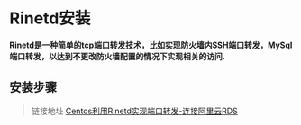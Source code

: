 # Rinetd安装

**Rinetd是一种简单的tcp端口转发技术，比如实现防火墙内SSH端口转发，MySql端口转发，以达到不更改防火墙配置的情况下实现相关的访问.**

## 安装步骤

> 链接地址 [Centos利用Rinetd实现端口转发-连接阿里云RDS](https://www.toutiao.com/i6809151792941629966/)
